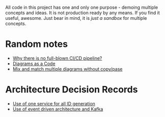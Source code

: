 All code in this project has one and only one purpose - demoing multiple concepts and ideas. 
It is not production ready by any means. If you find it useful, awesome. Just bear in mind, it is *just 
a sandbox* for multiple concepts. 

# Random notes
* [Why there is no full-blown CI/CD pipeline?](notes/cicd_pipeline.md)
* [Diagrams as a Code](diagrams/readme.md)
* [Mix and match multiple diagrams without copy/pase](diagramascode_joining_diagrams.md)

# Architecture Decision Records

* [Use of one service for all ID generation](adr/2024-06-01.md)
* [Use of event driven architecture and Kafka](adr/2024-06-01-2.md)

